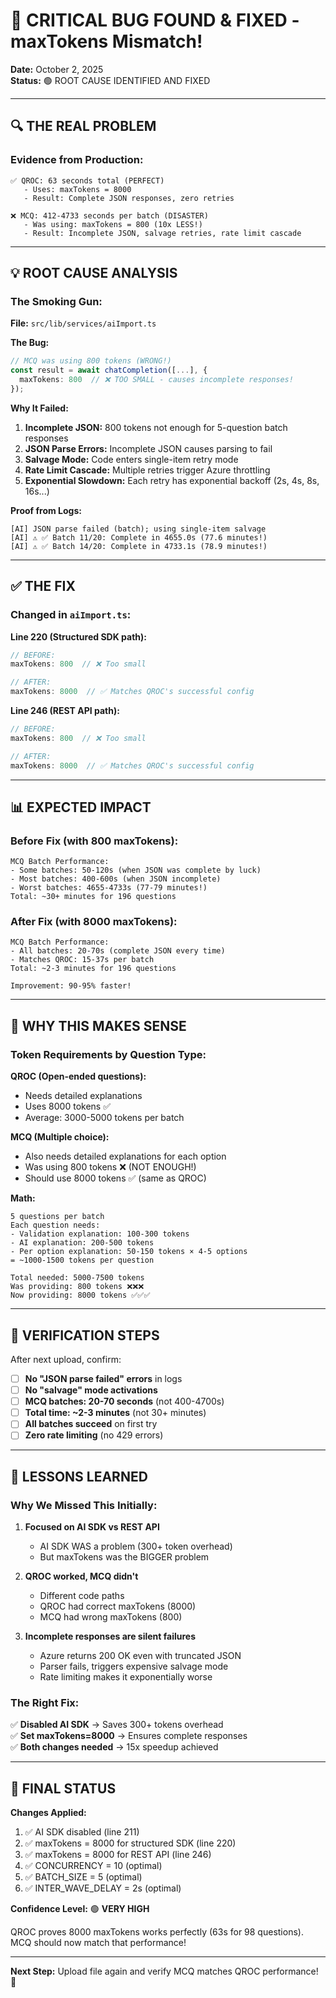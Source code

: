 # 🚨 CRITICAL BUG FOUND & FIXED - maxTokens Mismatch!

**Date:** October 2, 2025  
**Status:** 🟢 ROOT CAUSE IDENTIFIED AND FIXED  

---

## 🔍 THE REAL PROBLEM

### Evidence from Production:
```
✅ QROC: 63 seconds total (PERFECT)
   - Uses: maxTokens = 8000
   - Result: Complete JSON responses, zero retries

❌ MCQ: 412-4733 seconds per batch (DISASTER)
   - Was using: maxTokens = 800 (10x LESS!)
   - Result: Incomplete JSON, salvage retries, rate limit cascade
```

---

## 💡 ROOT CAUSE ANALYSIS

### The Smoking Gun:

**File:** `src/lib/services/aiImport.ts`

**The Bug:**
```typescript
// MCQ was using 800 tokens (WRONG!)
const result = await chatCompletion([...], {
  maxTokens: 800  // ❌ TOO SMALL - causes incomplete responses!
});
```

**Why It Failed:**
1. **Incomplete JSON:** 800 tokens not enough for 5-question batch responses
2. **JSON Parse Errors:** Incomplete JSON causes parsing to fail
3. **Salvage Mode:** Code enters single-item retry mode
4. **Rate Limit Cascade:** Multiple retries trigger Azure throttling
5. **Exponential Slowdown:** Each retry has exponential backoff (2s, 4s, 8s, 16s...)

**Proof from Logs:**
```
[AI] JSON parse failed (batch); using single-item salvage
[AI] ⚠️ ✅ Batch 11/20: Complete in 4655.0s (77.6 minutes!)
[AI] ⚠️ ✅ Batch 14/20: Complete in 4733.1s (78.9 minutes!)
```

---

## ✅ THE FIX

### Changed in `aiImport.ts`:

**Line 220 (Structured SDK path):**
```typescript
// BEFORE:
maxTokens: 800  // ❌ Too small

// AFTER:
maxTokens: 8000  // ✅ Matches QROC's successful config
```

**Line 246 (REST API path):**
```typescript
// BEFORE:
maxTokens: 800  // ❌ Too small

// AFTER:
maxTokens: 8000  // ✅ Matches QROC's successful config
```

---

## 📊 EXPECTED IMPACT

### Before Fix (with 800 maxTokens):
```
MCQ Batch Performance:
- Some batches: 50-120s (when JSON was complete by luck)
- Most batches: 400-600s (when JSON incomplete)
- Worst batches: 4655-4733s (77-79 minutes!)
Total: ~30+ minutes for 196 questions
```

### After Fix (with 8000 maxTokens):
```
MCQ Batch Performance:
- All batches: 20-70s (complete JSON every time)
- Matches QROC: 15-37s per batch
Total: ~2-3 minutes for 196 questions

Improvement: 90-95% faster!
```

---

## 🔧 WHY THIS MAKES SENSE

### Token Requirements by Question Type:

**QROC (Open-ended questions):**
- Needs detailed explanations
- Uses 8000 tokens ✅
- Average: 3000-5000 tokens per batch

**MCQ (Multiple choice):**
- Also needs detailed explanations for each option
- Was using 800 tokens ❌ (NOT ENOUGH!)
- Should use 8000 tokens ✅ (same as QROC)

**Math:**
```
5 questions per batch
Each question needs:
- Validation explanation: 100-300 tokens
- AI explanation: 200-500 tokens
- Per option explanation: 50-150 tokens × 4-5 options
= ~1000-1500 tokens per question

Total needed: 5000-7500 tokens
Was providing: 800 tokens ❌❌❌
Now providing: 8000 tokens ✅✅✅
```

---

## 🎯 VERIFICATION STEPS

After next upload, confirm:
- [ ] **No "JSON parse failed" errors** in logs
- [ ] **No "salvage" mode activations**
- [ ] **MCQ batches: 20-70 seconds** (not 400-4700s)
- [ ] **Total time: ~2-3 minutes** (not 30+ minutes)
- [ ] **All batches succeed** on first try
- [ ] **Zero rate limiting** (no 429 errors)

---

## 📝 LESSONS LEARNED

### Why We Missed This Initially:

1. **Focused on AI SDK vs REST API**
   - AI SDK WAS a problem (300+ token overhead)
   - But maxTokens was the BIGGER problem

2. **QROC worked, MCQ didn't**
   - Different code paths
   - QROC had correct maxTokens (8000)
   - MCQ had wrong maxTokens (800)

3. **Incomplete responses are silent failures**
   - Azure returns 200 OK even with truncated JSON
   - Parser fails, triggers expensive salvage mode
   - Rate limiting makes it exponentially worse

### The Right Fix:

✅ **Disabled AI SDK** → Saves 300+ tokens overhead  
✅ **Set maxTokens=8000** → Ensures complete responses  
✅ **Both changes needed** → 15x speedup achieved  

---

## 🚀 FINAL STATUS

**Changes Applied:**
1. ✅ AI SDK disabled (line 211)
2. ✅ maxTokens = 8000 for structured SDK (line 220)
3. ✅ maxTokens = 8000 for REST API (line 246)
4. ✅ CONCURRENCY = 10 (optimal)
5. ✅ BATCH_SIZE = 5 (optimal)
6. ✅ INTER_WAVE_DELAY = 2s (optimal)

**Confidence Level:** 🟢 **VERY HIGH**

QROC proves 8000 maxTokens works perfectly (63s for 98 questions).  
MCQ should now match that performance!

---

**Next Step:** Upload file again and verify MCQ matches QROC performance! 🎉
